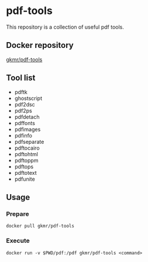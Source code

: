 # pdf-tools
This repository is a collection of useful pdf tools.

## Docker repository
[gkmr/pdf-tools](https://hub.docker.com/r/gkmr/pdf-tools)

## Tool list
* pdftk
* ghostscript
* pdf2dsc 
* pdf2ps
* pdfdetach
* pdffonts
* pdfimages
* pdfinfo
* pdfseparate
* pdftocairo
* pdftohtml
* pdftoppm
* pdftops
* pdftotext
* pdfunite

## Usage
### Prepare
```
docker pull gkmr/pdf-tools
```

### Execute
```
docker run -v $PWD/pdf:/pdf gkmr/pdf-tools <command>
```
